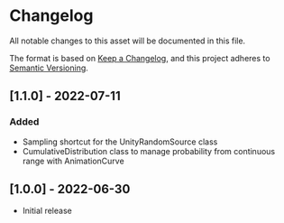 # Changelog
All notable changes to this asset will be documented in this file.

The format is based on [Keep a Changelog](https://keepachangelog.com/en/1.0.0/),
and this project adheres to [Semantic Versioning](https://semver.org/spec/v2.0.0.html).


## [1.1.0] - 2022-07-11

### Added
- Sampling shortcut for the UnityRandomSource class
- CumulativeDistribution class to manage probability from continuous range with AnimationCurve


## [1.0.0] - 2022-06-30
- Initial release